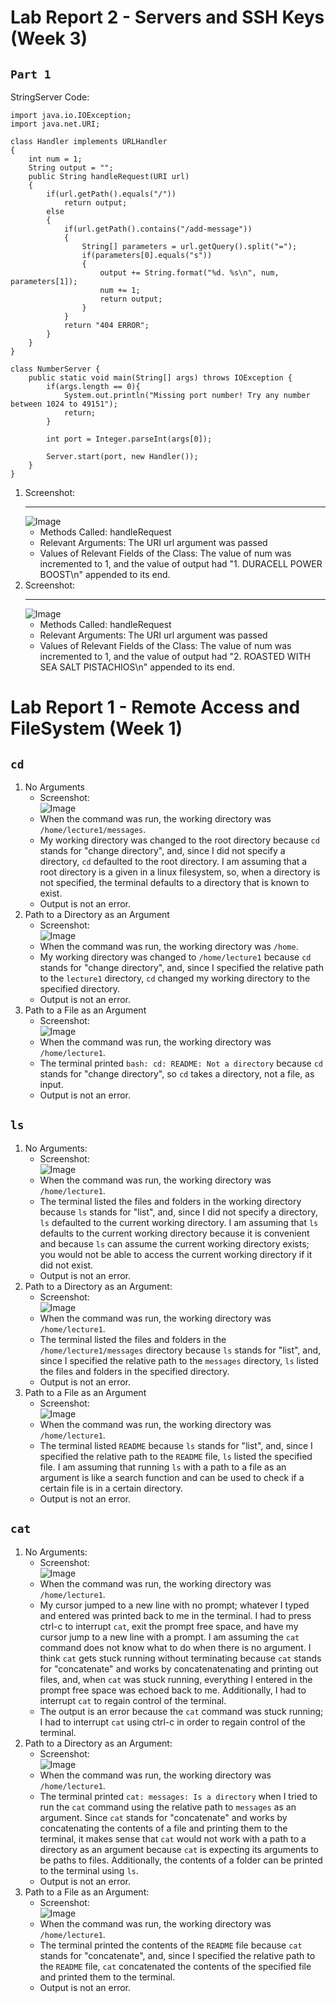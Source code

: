 # Lab Report 2 - Servers and SSH Keys (Week 3)
## `Part 1`
StringServer Code:
```
import java.io.IOException;
import java.net.URI;

class Handler implements URLHandler
{
    int num = 1;
    String output = "";
    public String handleRequest(URI url)
    {
        if(url.getPath().equals("/"))
            return output;
        else 
        {
            if(url.getPath().contains("/add-message"))
            {
                String[] parameters = url.getQuery().split("=");
                if(parameters[0].equals("s"))
                {
                    output += String.format("%d. %s\n", num, parameters[1]);
                    num += 1;
                    return output;
                }
            }
            return "404 ERROR";
        }
    }
}

class NumberServer {
    public static void main(String[] args) throws IOException {
        if(args.length == 0){
            System.out.println("Missing port number! Try any number between 1024 to 49151");
            return;
        }

        int port = Integer.parseInt(args[0]);

        Server.start(port, new Handler());
    }
}
```
1. Screenshot:
   ***
   ![Image](CSE15L_Lab2_StringSearchSSH1.PNG)
   * Methods Called: handleRequest
   * Relevant Arguments: The URI url argument was passed 
   * Values of Relevant Fields of the Class: The value of num was incremented to 1, and the value of output had "1. DURACELL POWER BOOST\n" appended to its end.
3. Screenshot:
   ***
   ![Image](CSE15L_Lab2_StringSearchSSH2.PNG)
   * Methods Called: handleRequest
   * Relevant Arguments: The URI url argument was passed
   * Values of Relevant Fields of the Class: The value of num was incremented to 1, and the value of output had "2. ROASTED WITH SEA SALT PISTACHIOS\n" appended to its end.
# Lab Report 1 - Remote Access and FileSystem (Week 1)
## `cd`
1. No Arguments
   * Screenshot:  
    ![Image](cd_noArgs_sshot.PNG)
   * When the command was run, the working directory was `/home/lecture1/messages`.
   * My working directory was changed to the root directory because `cd` stands for "change directory", and, since I did not specify a directory, `cd` defaulted to the root directory. I am assuming that a root directory is a given in a linux filesystem, so, when a directory is not specified, the terminal defaults to a directory that is known to exist.
   * Output is not an error.
2. Path to a Directory as an Argument
   * Screenshot:  
    ![Image](cd_dirArg_sshot.PNG)
   * When the command was run, the working directory was `/home`.
   * My working directory was changed to `/home/lecture1` because `cd` stands for "change directory", and, since I specified the relative path to the `lecture1` directory, `cd` changed my working directory to the specified directory.
   * Output is not an error.
3. Path to a File as an Argument
   * Screenshot:  
    ![Image](cd_fileArg_sshot.PNG)
   * When the command was run, the working directory was `/home/lecture1`.
   * The terminal printed `bash: cd: README: Not a directory` because `cd` stands for "change directory", so `cd` takes a directory, not a file, as input.
   * Output is not an error.

## `ls`
1. No Arguments:
   * Screenshot:  
    ![Image](ls_noArgs_sshot.PNG)
   * When the command was run, the working directory was `/home/lecture1`.
   * The terminal listed the files and folders in the working directory because `ls` stands for "list", and, since I did not specify a directory, `ls` defaulted to the current working directory. I am assuming that `ls` defaults to the current working directory because it is convenient and because `ls` can assume the current working directory exists; you would not be able to access the current working directory if it did not exist.
   * Output is not an error.
2. Path to a Directory as an Argument:
   * Screenshot:  
    ![Image](ls_dirArg_sshot.PNG)
   * When the command was run, the working directory was `/home/lecture1`.
   * The terminal listed the files and folders in the `/home/lecture1/messages` directory because `ls` stands for "list", and, since I specified the relative path to the `messages` directory, `ls` listed the files and folders in the specified directory.
   * Output is not an error.
3. Path to a File as an Argument
   * Screenshot:  
    ![Image](ls_fileArg_sshot.PNG)
   * When the command was run, the working directory was `/home/lecture1`.
   * The terminal listed `README` because `ls` stands for "list", and, since I specified the relative path to the `README` file, `ls` listed the specified file. I am assuming that running `ls` with a path to a file as an argument is like a search function and can be used to check if a certain file is in a certain directory.
   * Output is not an error.

## `cat`
1. No Arguments:
   * Screenshot:  
     ![Image](cat_noArgs_sshot.PNG)
   * When the command was run, the working directory was `/home/lecture1`.
   * My cursor jumped to a new line with no prompt; whatever I typed and entered was printed back to me in the terminal. I had to press ctrl-c to interrupt `cat`, exit the prompt free space, and have my cursor jump to a new line with a prompt. I am assuming the `cat` command does not know what to do when there is no argument. I think `cat` gets stuck running without terminating because `cat` stands for "concatenate" and works by concatenatenating and printing out files, and, when `cat` was stuck running, everything I entered in the prompt free space was echoed back to me. Additionally, I had to interrupt `cat` to regain control of the terminal.
   * The output is an error because the `cat` command was stuck running; I had to interrupt `cat` using ctrl-c in order to regain control of the terminal.
2. Path to a Directory as an Argument:
   * Screenshot:  
     ![Image](cat_dirArg_sshot.PNG)
   * When the command was run, the working directory was `/home/lecture1`.
   * The terminal printed `cat: messages: Is a directory` when I tried to run the `cat` command using the relative path to `messages` as an argument. Since `cat` stands for "concatenate" and works by concatenating the contents of a file and printing them to the terminal, it makes sense that `cat` would not work with a path to a directory as an argument because `cat` is expecting its arguments to be paths to files. Additionally, the contents of a folder can be printed to the terminal using `ls`.
   * Output is not an error.
4. Path to a File as an Argument:
   * Screenshot:  
    ![Image](cat_fileArg_sshot.PNG)
   * When the command was run, the working directory was `/home/lecture1`.
   * The terminal printed the contents of the `README` file because `cat` stands for "concatenate", and, since I specified the relative path to the `README` file, `cat` concatenated the contents of the specified file and printed them to the terminal.
   * Output is not an error.
